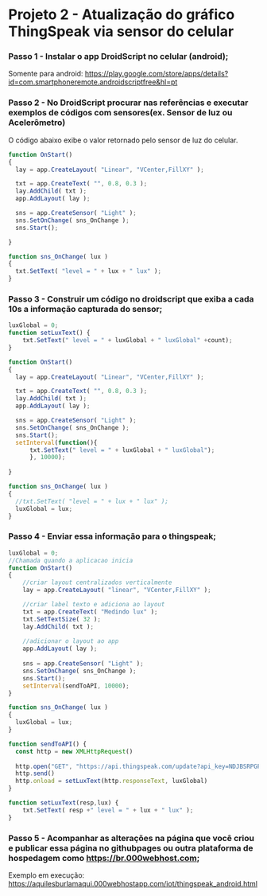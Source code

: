 # Projeto 2 - Atualização do gráfico ThingSpeak via sensor do celular

### Passo 1 - Instalar o app DroidScript no celular (android);
Somente para android:
https://play.google.com/store/apps/details?id=com.smartphoneremote.androidscriptfree&hl=pt

### Passo 2 - No DroidScript procurar nas referências e executar exemplos de códigos com sensores(ex. Sensor de luz ou Acelerômetro) 
O código abaixo exibe o valor retornado pelo sensor de luz do celular. 
```javascript
function OnStart()
{
  lay = app.CreateLayout( "Linear", "VCenter,FillXY" );

  txt = app.CreateText( "", 0.8, 0.3 );
  lay.AddChild( txt );
  app.AddLayout( lay );

  sns = app.CreateSensor( "Light" );
  sns.SetOnChange( sns_OnChange );
  sns.Start();

}

function sns_OnChange( lux )
{
  txt.SetText( "level = " + lux + " lux" );
}


```
### Passo 3 - Construir um código no droidscript que exiba a cada 10s a informação capturada do sensor;

```javascript
luxGlobal = 0;
function setLuxText() {
    txt.SetText(" level = " + luxGlobal + " luxGlobal" +count);
}

function OnStart()
{
  lay = app.CreateLayout( "Linear", "VCenter,FillXY" );

  txt = app.CreateText( "", 0.8, 0.3 );
  lay.AddChild( txt );
  app.AddLayout( lay );

  sns = app.CreateSensor( "Light" );
  sns.SetOnChange( sns_OnChange );
  sns.Start();
  setInterval(function(){
      txt.SetText(" level = " + luxGlobal + " luxGlobal");
      }, 10000);
  
}

function sns_OnChange( lux )
{
  //txt.SetText( "level = " + lux + " lux" );
  luxGlobal = lux;
}
```

### Passo 4 - Enviar essa informação para o thingspeak;
```javascript
luxGlobal = 0;
//Chamada quando a aplicacao inicia
function OnStart()
{
    //criar layout centralizados verticalmente
    lay = app.CreateLayout( "linear", "VCenter,FillXY" );    

    //criar label texto e adiciona ao layout
    txt = app.CreateText( "Medindo lux" );
    txt.SetTextSize( 32 );
    lay.AddChild( txt );
    
    //adicionar o layout ao app    
    app.AddLayout( lay );
    
    sns = app.CreateSensor( "Light" );
    sns.SetOnChange( sns_OnChange );
    sns.Start();
    setInterval(sendToAPI, 10000);
}

function sns_OnChange( lux )
{
  luxGlobal = lux;
}

function sendToAPI() {
  const http = new XMLHttpRequest()
  
  http.open("GET", "https://api.thingspeak.com/update?api_key=NDJBSRPGPHIRZPTB&field1="+luxGlobal)
  http.send()
  http.onload = setLuxText(http.responseText, luxGlobal)
}

function setLuxText(resp,lux) {
    txt.SetText( resp +" level = " + lux + " lux" );
}
```
### Passo 5 - Acompanhar as alterações na página que você criou e publicar essa página no githubpages ou outra plataforma de hospedagem como https://br.000webhost.com; 

Exemplo em execução: https://aquilesburlamaqui.000webhostapp.com/iot/thingspeak_android.html


